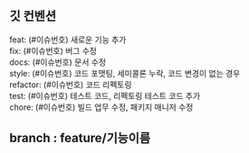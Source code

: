 ## 깃 컨벤션
feat: (#이슈번호) 새로운 기능 추가 <br/>
fix: (#이슈번호) 버그 수정 <br/>
docs: (#이슈번호) 문서 수정 <br/>
style: (#이슈번호) 코드 포맷팅, 세미콜론 누락, 코드 변경이 없는 경우 <br/>
refactor: (#이슈번호) 코드 리펙토링 <br/>
test: (#이슈번호) 테스트 코드, 리펙토링 테스트 코드 추가 <br/>
chore: (#이슈번호) 빌드 업무 수정, 패키지 매니저 수정 <br/>

## branch : feature/기능이름
